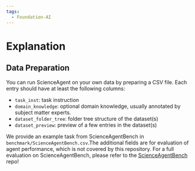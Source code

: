 ```yaml
---
tags:
  - Foundation-AI
---
```


# Explanation

## Data Preparation
You can run ScienceAgent on your own data by preparing a CSV file. Each entry should have at least the following columns:
- `task_inst`: task instruction
- `domain_knowledge`: optional domain knowledge, usually annotated by subject matter experts.
- `dataset_folder_tree`: folder tree structure of the dataset(s)
- `dataset_preview`: preview of a few entries in the dataset(s)

We provide an example task from ScienceAgentBench in `benchmark/ScienceAgentBench.csv`.The additional fields are for evaluation of agent performance, which is not covered by this repository. 
For a full evaluation on ScienceAgentBench, please refer to the [ScienceAgentBench](https://github.com/OSU-NLP-Group/ScienceAgentBench) repo!
